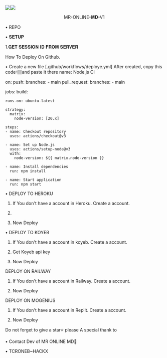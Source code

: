 <a><img src='https://imgur.com/a/colmAMh.gif'/></a><a><img src='https://i.imgur.com/colmAMh.gif'/></a>


<p align="center">                                              MR-ONLINE-𝐌𝐃-V1

• REPO


• 𝐒𝐄𝐓𝐔𝐏

1.𝐆𝐄𝐓 𝐒𝐄𝐒𝐒𝐈𝐎𝐍 𝐈𝐃 𝐅𝐑𝐎𝐌 𝐒𝐄𝐑𝐕𝐄𝐑


How To Deploy On Github.


• Create a new file [.github/workflows/deploye.yml] After created, copy this code👇🏽and paste it there
name: Node.js CI

on:
  push:
    branches:
      - main
  pull_request:
    branches:
      - main

jobs:
  build:

    runs-on: ubuntu-latest

    strategy:
      matrix:
        node-version: [20.x]

    steps:
    - name: Checkout repository
      uses: actions/checkout@v3

    - name: Set up Node.js
      uses: actions/setup-node@v3
      with:
        node-version: ${{ matrix.node-version }}

    - name: Install dependencies
      run: npm install

    - name: Start application
      run: npm start

• DEPLOY TO HEROKU

1. If You don't have a account in Heroku. Create a account.  

2.  
3. Now Deploy  

• DEPLOY TO KOYEB

1. If You don't have a account in koyeb. Create a account.  

2. Get Koyeb api key
3. Now Deploy  

DEPLOY ON RAILWAY

1. If You don't have a account in Railway. Create a account.  

2. Now Deploy  

DEPLOY ON MOGENIUS

1. If You don't have a account in Replit. Create a account.  

2. Now Deploy  

Do not forget to give a star⭐️ please
A special thank to


• Contact Dev of MR ONLINE MD🤪  

• TCRONEB~HACKX
